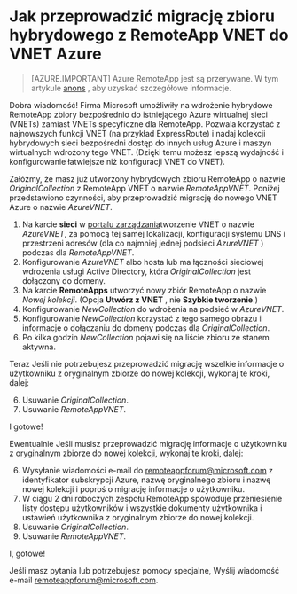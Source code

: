 <properties
    pageTitle="Jak przeprowadzić migrację z RemoteApp VNET do VNET Azure | Microsoft Azure"
    description="Dowiedz się, jak przeprowadzić migrację z RemoteApp VNET do VNET Azure"
    services="remoteapp"
    documentationCenter=""
    authors="lizap"
    manager="mbaldwin" />

<tags
    ms.service="remoteapp"
    ms.workload="compute"
    ms.tgt_pltfrm="na"
    ms.devlang="na"
    ms.topic="article"
    ms.date="08/15/2016"
    ms.author="elizapo" />



# <a name="how-to-migrate-a-hybrid-collection-from-a-remoteapp-vnet-to-an-azure-vnet"></a>Jak przeprowadzić migrację zbioru hybrydowego z RemoteApp VNET do VNET Azure

> [AZURE.IMPORTANT]
> Azure RemoteApp jest są przerywane. W tym artykule [anons](https://go.microsoft.com/fwlink/?linkid=821148) , aby uzyskać szczegółowe informacje.

Dobra wiadomość! Firma Microsoft umożliwiły na wdrożenie hybrydowe RemoteApp zbiory bezpośrednio do istniejącego Azure wirtualnej sieci (VNETs) zamiast VNETs specyficzne dla RemoteApp. Pozwala korzystać z najnowszych funkcji VNET (na przykład ExpressRoute) i nadaj kolekcji hybrydowych sieci bezpośredni dostęp do innych usług Azure i maszyn wirtualnych wdrożony tego VNET.  (Dzięki temu możesz lepszą wydajność i konfigurowanie łatwiejsze niż konfiguracji VNET do VNET).


Załóżmy, że masz już utworzony hybrydowych zbioru RemoteApp o nazwie *OriginalCollection* z RemoteApp VNET o nazwie *RemoteAppVNET*. Poniżej przedstawiono czynności, aby przeprowadzić migrację do nowego VNET Azure o nazwie *AzureVNET*.

1.  Na karcie **sieci** w [portalu zarządzania](http://manage.windowsazure.com/)tworzenie VNET o nazwie *AzureVNET*, za pomocą tej samej lokalizacji, konfiguracji systemu DNS i przestrzeni adresów (dla co najmniej jednej podsieci *AzureVNET* ) podczas dla *RemoteAppVNET*.
2.  Konfigurowanie *AzureVNET* albo hosta lub ma łączności sieciowej wdrożenia usługi Active Directory, która *OriginalCollection* jest dołączony do domeny.
3.  Na karcie **RemoteApps** utworzyć nowy zbiór RemoteApp o nazwie *Nowej kolekcji*. (Opcja **Utwórz z VNET** , nie **Szybkie tworzenie**.)
3.  Konfigurowanie *NewCollection* do wdrożenia na podsieć w *AzureVNET*.
4.  Konfigurowanie *NewCollection* korzystać z tego samego obrazu i informacje o dołączaniu do domeny podczas dla *OriginalCollection*.
5.  Po kilka godzin *NewCollection* pojawi się na liście zbioru ze stanem aktywna.

Teraz Jeśli nie potrzebujesz przeprowadzić migrację wszelkie informacje o użytkowniku z oryginalnym zbiorze do nowej kolekcji, wykonaj te kroki, dalej:

6.  Usuwanie *OriginalCollection*.
7.  Usuwanie *RemoteAppVNET*.

I gotowe!

Ewentualnie Jeśli musisz przeprowadzić migrację informacje o użytkowniku z oryginalnym zbiorze do nowej kolekcji, wykonaj te kroki, dalej:

6.  Wysyłanie wiadomości e-mail do [remoteappforum@microsoft.com](mailto:remoteappforum@microsoft.com?subject=Azure%20RemoteApp%20user%20information%20migration) z identyfikator subskrypcji Azure, nazwę oryginalnego zbioru i nazwę nowej kolekcji i poproś o migrację informacje o użytkowniku.
7.  W ciągu 2 dni roboczych zespołu RemoteApp spowoduje przeniesienie listy dostępu użytkowników i wszystkie dokumenty użytkownika i ustawień użytkownika z oryginalnym zbiorze do nowej kolekcji.
8.  Usuwanie *OriginalCollection*.
9.  Usuwanie *RemoteAppVNET*.

I, gotowe!

Jeśli masz pytania lub potrzebujesz pomocy specjalne, Wyślij wiadomość e-mail [remoteappforum@microsoft.com](mailto:remoteappforum@microsoft.com?subject=Azure%20RemoteApp%20VNET%20migration%20help).
